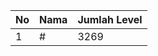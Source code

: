 | No | Nama            | Jumlah Level |
|----|-----------------|--------------|
| 1  | #    |    3269        |
